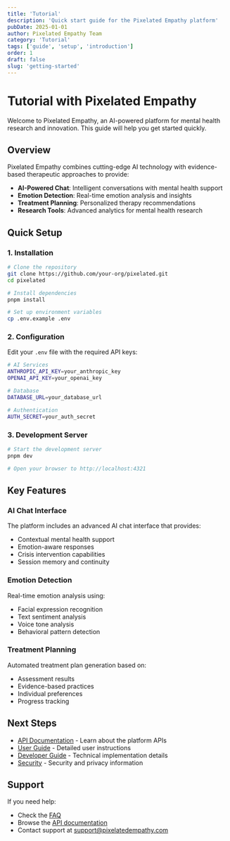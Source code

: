 ```yaml
---
title: 'Tutorial'
description: 'Quick start guide for the Pixelated Empathy platform'
pubDate: 2025-01-01
author: Pixelated Empathy Team
category: 'Tutorial'
tags: ['guide', 'setup', 'introduction']
order: 1
draft: false
slug: 'getting-started'
---
```


# Tutorial with Pixelated Empathy

Welcome to Pixelated Empathy, an AI-powered platform for mental health research and innovation. This guide will help you get started quickly.

## Overview

Pixelated Empathy combines cutting-edge AI technology with evidence-based therapeutic approaches to provide:

- **AI-Powered Chat**: Intelligent conversations with mental health support
- **Emotion Detection**: Real-time emotion analysis and insights
- **Treatment Planning**: Personalized therapy recommendations
- **Research Tools**: Advanced analytics for mental health research

## Quick Setup

### 1. Installation

```bash
# Clone the repository
git clone https://github.com/your-org/pixelated.git
cd pixelated

# Install dependencies
pnpm install

# Set up environment variables
cp .env.example .env
```

### 2. Configuration

Edit your `.env` file with the required API keys:

```bash
# AI Services
ANTHROPIC_API_KEY=your_anthropic_key
OPENAI_API_KEY=your_openai_key

# Database
DATABASE_URL=your_database_url

# Authentication
AUTH_SECRET=your_auth_secret
```

### 3. Development Server

```bash
# Start the development server
pnpm dev

# Open your browser to http://localhost:4321
```

## Key Features

### AI Chat Interface

The platform includes an advanced AI chat interface that provides:

- Contextual mental health support
- Emotion-aware responses
- Crisis intervention capabilities
- Session memory and continuity

### Emotion Detection

Real-time emotion analysis using:

- Facial expression recognition
- Text sentiment analysis
- Voice tone analysis
- Behavioral pattern detection

### Treatment Planning

Automated treatment plan generation based on:

- Assessment results
- Evidence-based practices
- Individual preferences
- Progress tracking

## Next Steps

- [API Documentation](/docs/api-overview) - Learn about the platform APIs
- [User Guide](/docs/user-guide) - Detailed user instructions
- [Developer Guide](/docs/developer-guide) - Technical implementation details
- [Security](/docs/security) - Security and privacy information

## Support

If you need help:

- Check the [FAQ](/docs/faq)
- Browse the [API documentation](/api-docs)
- Contact support at support@pixelatedempathy.com 